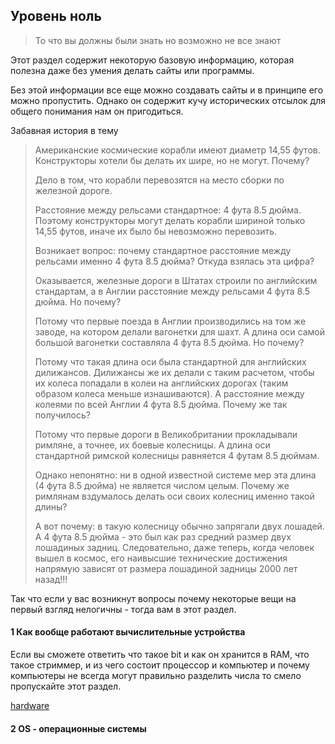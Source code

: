 ## Уровень ноль
> То что вы должны были знать но возможно не все знают

Этот раздел содержит некоторую базовую информацию, которая полезна
даже без умения делать сайты или программы.

Без этой информации все еще можно создавать сайты и в принципе его можно
пропустить. Однако он содержит кучу исторических отсылок 
для общего понимания нам он пригодиться.

Забавная история в тему
> Американские космические корабли имеют диаметр 14,55 футов. 
Конструкторы хотели бы делать их шире, но не могут. Почему?
>
> Дело в том, что корабли перевозятся на место сборки по железной дороге.
>
> Расстояние между рельсами стандартное: 4 фута 8.5 дюйма. 
Поэтому конструкторы могут делать корабли шириной только 14,55 футов, 
иначе их было бы невозможно перевозить.
>
> Возникает вопрос: почему стандартное расстояние между рельсами именно 
4 фута 8.5 дюйма? Откуда взялась эта цифра? 
>
> Оказывается, железные дороги в Штатах строили по английским стандартам, 
а в Англии расстояние между рельсами 4 фута 8.5 дюйма. Но почему?
>
> Потому что первые поезда в Англии производились на том же заводе, 
на котором делали вагонетки для шахт.
 А длина оси самой большой вагонетки составляла 4 фута 8.5 дюйма. Но почему?
> 
> Потому что такая длина оси была стандартной для английских дилижансов. 
Дилижансы же их делали с таким расчетом, чтобы их колеса 
попадали в колеи на английских дорогах (таким образом колеса меньше 
изнашиваются). А расстояние между колеями по всей Англии 4 фута 8.5 дюйма. 
Почему же так получилось? 
>
> Потому что первые дороги в Великобритании прокладывали римляне, 
а точнее, их боевые колесницы. А длина оси стандартной римской колесницы 
равняется 4 футам 8.5 дюймам. 
>
> Однако непонятно: ни в одной известной системе мер эта длина 
(4 фута 8.5 дюйма) не является числом целым. 
Почему же римлянам вздумалось делать оси своих колесниц именно такой длины?
>
>  А вот почему: в такую колесницу обычно запрягали двух лошадей. 
А 4 фута 8.5 дюйма - это был как раз средний размер двух лошадиных задниц. 
Следовательно, даже теперь, когда человек вышел в космос, его наивысшие 
технические достижения напрямую зависят от размера лошадиной задницы 
2000 лет назад!!! 

Так что если у вас возникнут вопросы почему некоторые вещи 
на первый взгляд нелогичны - тогда вам в этот раздел. 

#### 1 Как вообще работают вычислительные устройства

Если вы сможете ответить что такое bit и как он хранится в 
RAM, что такое стриммер, и из чего состоит процессор и компьютер
и почему компьютеры не всегда могут правильно разделить числа
то смело пропускайте этот раздел.

[hardware](../level-0/hardware/readme)

#### 2 OS - операционные системы

